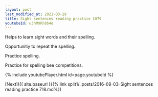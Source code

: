 ```yaml
---
layout: post
last_modified_at: 2021-03-29
title: Sight sentences reading practice 1079
youtubeId: u3hM9Rh8b4o
---
```

 
 
Helps to learn sight words and their spelling.

Opportunitiy to repeat the spelling. 

Practice spelling. 
 
Practice for spelling bee competitions. 
 
{% include youtubePlayer.html id=page.youtubeId %}
 
 

[Next]({{ site.baseurl }}{% link  split1/_posts/2016-09-03-Sight sentences reading practice 718.md%})
 
